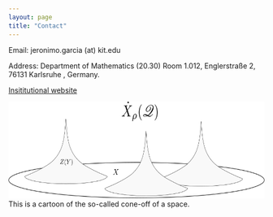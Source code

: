 ```yaml
---
layout: page
title: "Contact"
---
```


Email: jeronimo.garcia (at) kit.edu

Address: Department of Mathematics (20.30) Room 1.012, Englerstraße 2, 76131 Karlsruhe , Germany.

[Insititutional website]( https://www.math.kit.edu/iag2/~garcia/en)

<img src="ConeOff.png" width="520" height="190"> 
    This is a cartoon of the so-called cone-off of a space.</em>
